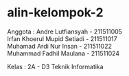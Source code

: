 # alin-kelompok-2

Anggota : 
Andre Lutfiansyah 		      - 211511005 <br>
Irfan Khoerul Mupid Setiadi	- 211511017 <br>
Muhamad Ardi Nur Insan	    - 211511022 <br>
Muhammad Fadhil Maulana	    - 211511024 <br>

Kelas : 2A - D3 Teknik Informatika
